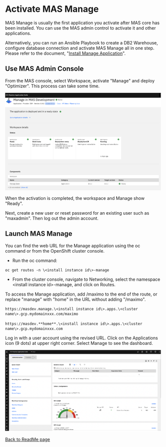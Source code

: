 # Activate MAS Manage

MAS Manage is usually the first application you activate after MAS core has been installed. You can use 
the MAS admin control to activate it and other applications.

Alternatively, you can run an Ansible Playbook to create a DB2
Warehouse, configure database connection and activate MAS Manage all in
one step. Please refer to the document, "[Install Manage
Application](https://ibm-mas.github.io/ansible-devops/playbooks/oneclick-manage/)".

## Use MAS Admin Console

From the MAS console, select Workspace, activate "Manage" and deploy
"Optimizer". This process can take some time.

![MAS Workspace](../media/mas-workspace.png)

When the activation is completed, the workspace and Manage show "Ready".

Next, create a new user or reset password for an existing user such as
"maxadmin". Then log out the admin account.

## Launch MAS Manage

You can find the web URL for the Manage application using the oc command
or from the OpenShift cluster console.

- Run the oc command: 

```
oc get routes -n \<install instance id\>-manage
```

- From the cluster console, navigate to Networking, select the
    namespace \<install instance id\>-manage, and click on Routes.

To access the Manage application, add /maximo to the end of the route,
or replace "manage" with "home" in the URL without adding "/maximo".

```
https://masdev.manage.\<install instance id\>.apps.\<cluster
name\>.gcp.mydomainxxx.com/maximo

https://masdev.**home**.\<install instance id\>.apps.\<cluster
name\>.gcp.mydomainxxx.com

```

Log in with a user account using the revised URL. Click on the
Applications icon (9 dots) at upper right corner. Select Manage to see
the dashboard.

![MAS Manage Dashboard](../media/mas-manage-dashboard.png)

[Back to ReadMe page](~/README.MD)
